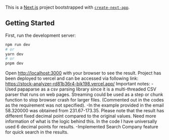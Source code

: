 This is a [Next.js](https://nextjs.org/) project bootstrapped with [`create-next-app`](https://github.com/vercel/next.js/tree/canary/packages/create-next-app).
## Getting Started
First, run the development server:
```bash
npm run dev
# or
yarn dev
# or
pnpm dev
```
Open [http://localhost:3000](http://localhost:3000) with your browser to see the result.
Project has been deployed to vercel and can be accessed via following link:
https://stock-analyzer-rd81b36r4-bik198.vercel.app/
Important notes:
-Used papaparse as a csv parsing library since it is a multi-threaded CSV parser that runs on web pages. Streaming could be used as a step or chunk function to stop browser crash for larger files. (Commented out in the codes as the requirement was not specified).
-In the example provided in the email 58.320000 was obtained from 231.67-173.35. Please note that the result has different fixed decimal point compared to the original values. Need more information of what is the logic behind this. In the code I have universally used 6 decimal points for results.
-Implemented Search Company feature for quick search in the results. 

